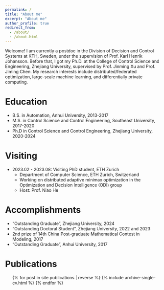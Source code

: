 ```yaml
---
permalink: /
title: "About me"
excerpt: "About me"
author_profile: true
redirect_from: 
  - /about/
  - /about.html
---
```


Welcome! I am currently a postdoc in the Division of Decision and Control Systems at KTH, Sweden, under the supervision of Prof. Karl Henrik Johansson. Before that, I got my Ph.D. at the College of Control Science and Engineering, Zhejiang University, supervised by Prof. Jinming Xu and Prof. Jiming Chen. My research interests include distributed/federated optimization, large-scale machine learning, and differentially private computing.

Education
======
* B.S. in Automation, Anhui University, 2013-2017
* M.S. in Control Science and Control Engineering, Southeast University, 2017-2020
* Ph.D in Control Science and Control Engineering, Zhejiang University, 2020-2024

Visiting
======
* 2023.02 - 2023.08:  Visiting PhD student, ETH Zurich
  * Department of Computer Science, ETH Zurich, Switzerland
  * Working on distributed adaptive minimax optimization in the Optimization and Decision Intelligence (ODI) group
  * Host: Prof. Niao He

Accomplishments
======
* “Outstanding Graduate”, Zhejiang University, 2024
* “Outstanding Doctoral Student”, Zhejiang University, 2022 and 2023
* 2nd prize of 14th China Post-graduate Mathematical Contest in Modeling, 2017
* “Outstanding Graduate”, Anhui University, 2017

Publications
======
  <ul>
  {% for post in site.publications | reverse %}
    {% include archive-single-cv.html %}
  {% endfor %}
</ul>


